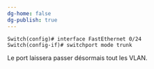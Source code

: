 ```yaml
---
dg-home: false
dg-publish: true
---
```

```
Switch(config)# interface FastEthernet 0/24
Switch(config-if)# switchport mode trunk
```

Le port laissera passer désormais tout les VLAN. 
